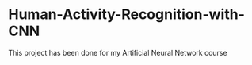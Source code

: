 # Human-Activity-Recognition-with-CNN
This project has been done for my Artificial Neural Network course
